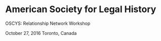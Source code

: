 # American Society for Legal History

OSCYS: Relationship Network Workshop

October 27, 2016 Toronto, Canada 
